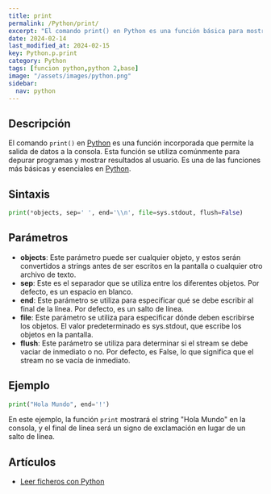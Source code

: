 ```yaml
---
title: print
permalink: /Python/print/
excerpt: "El comando print() en Python es una función básica para mostrar datos en la consola."
date: 2024-02-14
last_modified_at: 2024-02-15
key: Python.p.print
category: Python
tags: [funcion python,python 2,base]
image: "/assets/images/python.png"
sidebar:
  nav: python
---
```


## Descripción


El comando `print()` en [Python](https://www.manualweb.net/python/) es una función incorporada que permite la salida de datos a la consola. Esta función se utiliza comúnmente para depurar programas y mostrar resultados al usuario. Es una de las funciones más básicas y esenciales en [Python](https://www.manualweb.net/python/).


## Sintaxis


```python
print(*objects, sep=' ', end='\\n', file=sys.stdout, flush=False)
```


## Parámetros

- **objects**: Este parámetro puede ser cualquier objeto, y estos serán convertidos a strings antes de ser escritos en la pantalla o cualquier otro archivo de texto.
- **sep**: Este es el separador que se utiliza entre los diferentes objetos. Por defecto, es un espacio en blanco.
- **end**: Este parámetro se utiliza para especificar qué se debe escribir al final de la línea. Por defecto, es un salto de línea.
- **file**: Este parámetro se utiliza para especificar dónde deben escribirse los objetos. El valor predeterminado es sys.stdout, que escribe los objetos en la pantalla.
- **flush**: Este parámetro se utiliza para determinar si el stream se debe vaciar de inmediato o no. Por defecto, es False, lo que significa que el stream no se vacía de inmediato.

## Ejemplo


```python
print("Hola Mundo", end='!')

```


En este ejemplo, la función `print` mostrará el string "Hola Mundo" en la consola, y el final de línea será un signo de exclamación en lugar de un salto de línea.


## Artículos

- [Leer ficheros con Python](https://lineadecodigo.com/python/leer-ficheros-con-python/)
